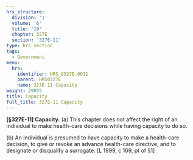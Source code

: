 ```yaml
---
hrs_structure:
  division: '1'
  volume: '6'
  title: '19'
  chapter: 327E
  section: '327E-11'
type: hrs_section
tags:
  - Government
menu:
  hrs:
    identifier: HRS_0327E-0011
    parent: HRS0327E
    name: 327E-11 Capacity
weight: 29055
title: Capacity
full_title: 327E-11 Capacity
---
```

**[§327E-11] Capacity.** (a) This chapter does not affect the right of an individual to make health-care decisions while having capacity to do so.

(b) An individual is presumed to have capacity to make a health-care decision, to give or revoke an advance health-care directive, and to designate or disqualify a surrogate. [L 1999, c 169, pt of §1]